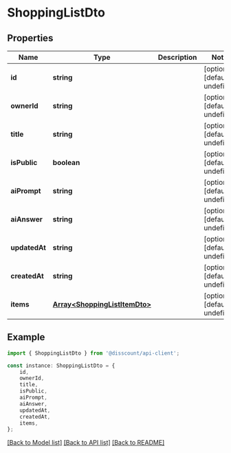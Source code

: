 # ShoppingListDto


## Properties

Name | Type | Description | Notes
------------ | ------------- | ------------- | -------------
**id** | **string** |  | [optional] [default to undefined]
**ownerId** | **string** |  | [optional] [default to undefined]
**title** | **string** |  | [optional] [default to undefined]
**isPublic** | **boolean** |  | [optional] [default to undefined]
**aiPrompt** | **string** |  | [optional] [default to undefined]
**aiAnswer** | **string** |  | [optional] [default to undefined]
**updatedAt** | **string** |  | [optional] [default to undefined]
**createdAt** | **string** |  | [optional] [default to undefined]
**items** | [**Array&lt;ShoppingListItemDto&gt;**](ShoppingListItemDto.md) |  | [optional] [default to undefined]

## Example

```typescript
import { ShoppingListDto } from '@disscount/api-client';

const instance: ShoppingListDto = {
    id,
    ownerId,
    title,
    isPublic,
    aiPrompt,
    aiAnswer,
    updatedAt,
    createdAt,
    items,
};
```

[[Back to Model list]](../README.md#documentation-for-models) [[Back to API list]](../README.md#documentation-for-api-endpoints) [[Back to README]](../README.md)
